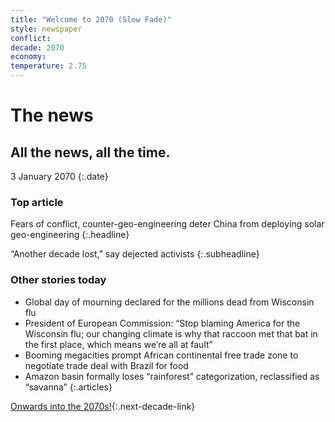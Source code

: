 ```yaml
---
title: "Welcome to 2070 (Slow Fade)"
style: newspaper
conflict: 
decade: 2070
economy: 
temperature: 2.75
---
```


# The news

## All the news, all the time.

3 January 2070
{:.date}

### Top article

Fears of conflict, counter-geo-engineering deter China from deploying solar geo-engineering
{:.headline}

“Another decade lost,” say dejected activists
{:.subheadline}

### Other stories today

- Global day of mourning declared for the millions dead from Wisconsin flu
- President of European Commission: “Stop blaming America for the Wisconsin flu; our changing climate is why that raccoon met that bat in the first place, which means we’re all at fault”
- Booming megacities prompt African continental free trade zone to negotiate trade deal with Brazil for food
- Amazon basin formally loses “rainforest” categorization, reclassified as “savanna”
{:.articles}

[Onwards into the 2070s!](chapter_desperation.html){:.next-decade-link}
